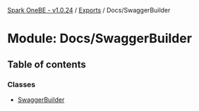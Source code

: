 [Spark OneBE - v1.0.24](../README.md) / [Exports](../modules.md) / Docs/SwaggerBuilder

# Module: Docs/SwaggerBuilder

## Table of contents

### Classes

- [SwaggerBuilder](../classes/Docs_SwaggerBuilder.SwaggerBuilder.md)
